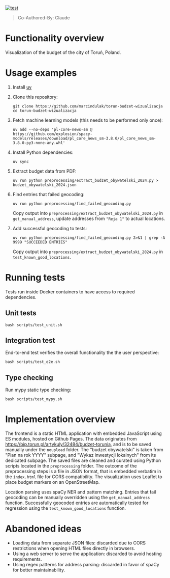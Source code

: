 [![test](https://github.com/marcindulak/torun-budzet-wizualizacja/actions/workflows/test.yml/badge.svg)](https://github.com/marcindulak/torun-budzet-wizualizacja/actions/workflows/test.yml)

> Co-Authored-By: Claude

# Functionality overview

Visualization of the budget of the city of Toruń, Poland.

# Usage examples

1. Install [uv](https://docs.astral.sh/uv/getting-started/installation/)

2. Clone this repository:

   ```
   git clone https://github.com/marcindulak/torun-budzet-wizualizacja
   cd torun-budzet-wizualizacja
   ```

3. Fetch machine learning models (this needs to be performed only once):

   ```
   uv add --no-deps 'pl-core-news-sm @ https://github.com/explosion/spacy-models/releases/download/pl_core_news_sm-3.8.0/pl_core_news_sm-3.8.0-py3-none-any.whl'
   ```

4. Install Python dependencies:

   ```
   uv sync
   ```

5. Extract budget data from PDF:

   ```
   uv run python preprocessing/extract_budzet_obywatelski_2024.py > budzet_obywatelski_2024.json
   ```

6. Find entries that failed geocoding:

   ```
   uv run python preprocessing/find_failed_geocoding.py
   ```

   Copy output into `preprocessing/extract_budzet_obywatelski_2024.py` in `get_manual_address`, update addresses from `"Reja 1"` to actual locations.

7. Add successful geocoding to tests:

   ```
   uv run python preprocessing/find_failed_geocoding.py 2>&1 | grep -A 9999 "SUCCEEDED ENTRIES"
   ```

   Copy output into `preprocessing/extract_budzet_obywatelski_2024.py` in `test_known_good_locations`.

# Running tests

Tests run inside Docker containers to have access to required dependencies.

## Unit tests

```
bash scripts/test_unit.sh
```

## Integration test

End-to-end test verifies the overall functionality the the user perspective:

```
bash scripts/test_e2e.sh
```

## Type checking

Run mypy static type checking:

```
bash scripts/test_mypy.sh
```

# Implementation overview

The frontend is a static HTML application with embedded JavaScript using ES modules, hosted on Github Pages.
The data originates from https://bip.torun.pl/artykuly/32484/budzet-torunia, and is to be saved manually under the `noupload` folder.
The "budzet obywatelski" is taken from "Plan na rok YYYY" subpage, and "Wykaz inwestycji lokalnych" from its dedicated subpage.
The saved files are cleaned and curated using Python scripts located in the `preprocessing` folder.
The outcome of the preprocessing steps is a file in JSON format, that is embedded verbatim in the `index.html` file for CORS compatibility.
The visualization uses Leaflet to place budget markers on an OpenStreetMap.

Location parsing uses spaCy NER and pattern matching. Entries that fail geocoding can be manually overridden using the `get_manual_address` function. Successfully geocoded entries are automatically tested for regression using the `test_known_good_locations` function.

# Abandoned ideas

- Loading data from separate JSON files: discarded due to CORS restrictions when opening HTML files directly in browsers.
- Using a web server to serve the application: discarded to avoid hosting requirements.
- Using regex patterns for address parsing: discarded in favor of spaCy for better maintainability.
